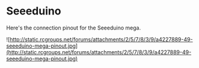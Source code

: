 # Seeeduino #

Here's the connection pinout for the Seeeduino mega.

![http://static.rcgroups.net/forums/attachments/2/5/7/8/3/9/a4227889-49-seeeduino-mega-pinout.jpg](http://static.rcgroups.net/forums/attachments/2/5/7/8/3/9/a4227889-49-seeeduino-mega-pinout.jpg)